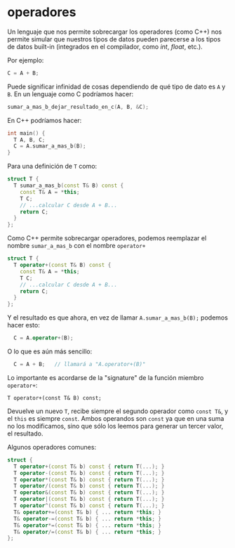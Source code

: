 # operadores

Un lenguaje que nos permite sobrecargar los operadores (como C++) nos
permite simular que nuestros tipos de datos pueden parecerse a los
tipos de datos built-in (integrados en el compilador, como *int*,
*float*, etc.).

Por ejemplo:

```c++
C = A + B;
```

Puede significar infinidad de cosas dependiendo de qué tipo de dato es
`A` y `B`. En un lenguaje como C podríamos hacer:

```c++
sumar_a_mas_b_dejar_resultado_en_c(A, B, &C);
```

En C++ podríamos hacer:

```c++
int main() {
  T A, B, C;
  C = A.sumar_a_mas_b(B);
}
```

Para una definición de `T` como:

```c++
struct T {
  T sumar_a_mas_b(const T& B) const {
    const T& A = *this;
    T C;
    // ...calcular C desde A + B...
    return C;
  }
};
```

Como C++ permite sobrecargar operadores, podemos reemplazar el nombre
`sumar_a_mas_b` con el nombre `operator+`

```c++
struct T {
  T operator+(const T& B) const {
    const T& A = *this;
    T C;
    // ...calcular C desde A + B...
    return C;
  }
};
```

Y el resultado es que ahora, en vez de llamar `A.sumar_a_mas_b(B);`
podemos hacer esto:

```c++
  C = A.operator+(B);
```

O lo que es aún más sencillo:

```c++
  C = A + B;   // llamará a "A.operator+(B)"
```

Lo importante es acordarse de la "signature" de la función miembro
`operator+`:

    T operator+(const T& B) const;

Devuelve un nuevo `T`, recibe siempre el segundo operador como `const
T&`, y el `this` es siempre `const`. Ambos operandos son `const` ya
que en una suma no los modificamos, sino que sólo los leemos para
generar un tercer valor, el resultado.

Algunos operadores comunes:

```c++
struct {
  T operator+(const T& b) const { return T(...); }
  T operator-(const T& b) const { return T(...); }
  T operator*(const T& b) const { return T(...); }
  T operator/(const T& b) const { return T(...); }
  T operator&(const T& b) const { return T(...); }
  T operator|(const T& b) const { return T(...); }
  T operator^(const T& b) const { return T(...); }
  T& operator+=(const T& b) { ... return *this; }
  T& operator-=(const T& b) { ... return *this; }
  T& operator*=(const T& b) { ... return *this; }
  T& operator/=(const T& b) { ... return *this; }
};
```
